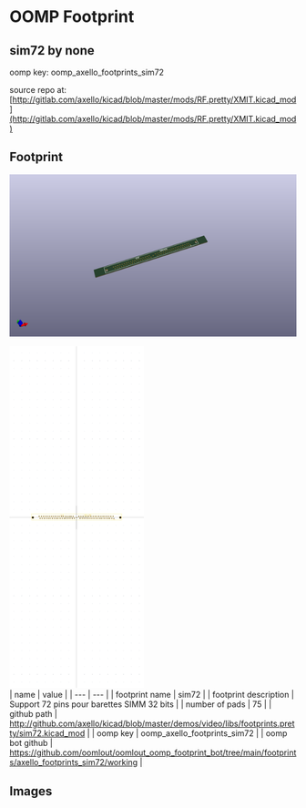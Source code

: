 # OOMP Footprint  
## sim72  by none  
  
oomp key: oomp_axello_footprints_sim72  
  
source repo at: [http://gitlab.com/axello/kicad/blob/master/mods/RF.pretty/XMIT.kicad_mod](http://gitlab.com/axello/kicad/blob/master/mods/RF.pretty/XMIT.kicad_mod)  
## Footprint  
  
[![working_kicad_pcb_3d.png](working_kicad_pcb_3d_600.png)](working_kicad_pcb_3d.png)  
  
[![working.png](working_600.png)](working.png)  
| name | value | 
| --- | --- | 
| footprint name | sim72 | 
| footprint description | Support 72 pins pour barettes SIMM 32 bits | 
| number of pads | 75 | 
| github path | http://github.com/axello/kicad/blob/master/demos/video/libs/footprints.pretty/sim72.kicad_mod | 
| oomp key | oomp_axello_footprints_sim72 | 
| oomp bot github | https://github.com/oomlout/oomlout_oomp_footprint_bot/tree/main/footprints/axello_footprints_sim72/working | 
## Images  
